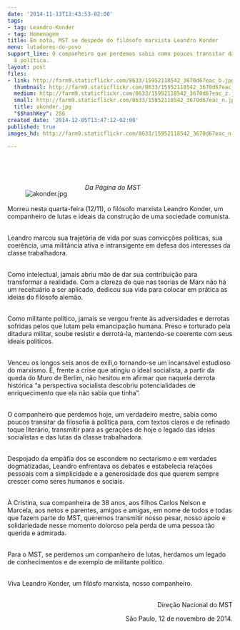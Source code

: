 ```yaml
---
date: '2014-11-13T13:43:53-02:00'
tags:
- tag: Leandro-Konder
- tag: Homenagem
title: Em nota, MST se despede do filósofo marxista Leandro Konder
menu: lutadores-do-povo
support_line: O companheiro que perdemos sabia como poucos transitar da filosofia
  à política.
layout: post
files:
- link: http://farm9.staticflickr.com/8633/15952118542_3670d67eac_b.jpg
  thumbnail: http://farm9.staticflickr.com/8633/15952118542_3670d67eac_t.jpg
  medium: http://farm9.staticflickr.com/8633/15952118542_3670d67eac_z.jpg
  small: http://farm9.staticflickr.com/8633/15952118542_3670d67eac_n.jpg
  title: akonder.jpg
  "$$hashKey": 2S6
created_date: '2014-12-05T13:47:12-02:00'
published: true
images_hd: http://farm9.staticflickr.com/8633/15952118542_3670d67eac_n.jpg

---
```

<div id="content-header">
<div id="content-title">
<p>&nbsp;</p>

<p>&nbsp;</p>

<figure class="image" style="float:left"><img alt="akonder.jpg" src="http://farm9.staticflickr.com/8633/15952118542_3670d67eac_b.jpg" />
<figcaption></figcaption>
</figure>

<p><em>Da P&aacute;gina do&nbsp;MST&nbsp;</em></p>

<p><br />
Morreu nesta quarta-feira (12/11), o fil&oacute;sofo marxista Leandro Konder, um companheiro de lutas e ideais da constru&ccedil;&atilde;o de uma sociedade comunista.</p>

<p><br />
Leandro marcou sua trajet&oacute;ria de vida por suas convic&ccedil;&otilde;es pol&iacute;ticas, sua coer&ecirc;ncia, uma milit&acirc;ncia ativa e intransigente em defesa dos interesses da classe trabalhadora.</p>

<p><br />
Como intelectual, jamais abriu m&atilde;o de dar sua contribui&ccedil;&atilde;o para transformar a realidade. Com a clareza de que nas teorias de Marx n&atilde;o h&aacute; um receitu&aacute;rio a ser aplicado, dedicou sua vida para colocar em pr&aacute;tica as ideias do fil&oacute;sofo alem&atilde;o.</p>

<p><br />
Como militante pol&iacute;tico, jamais se vergou frente &agrave;s adversidades e derrotas sofridas pelos que lutam pela emancipa&ccedil;&atilde;o humana. Preso e torturado pela ditadura militar, soube resistir e derrot&aacute;-la, mantendo-se coerente com seus ideais pol&iacute;ticos.&nbsp;</p>

<p><br />
Venceu os longos seis anos de ex&iacute;li,o tornando-se um incans&aacute;vel estudioso do marxismo. E, frente a crise que atingiu o ideal socialista, a partir da queda do Muro de Berlim, n&atilde;o hesitou em afirmar que naquela derrota hist&oacute;rica &ldquo;a perspectiva socialista descobriu potencialidades de enriquecimento que ela n&atilde;o sabia que tinha&rdquo;.</p>

<p><br />
O companheiro que perdemos hoje, um verdadeiro mestre, sabia como poucos transitar da filosofia &agrave; pol&iacute;tica para, com textos claros e de refinado toque liter&aacute;rio, transmitir para as gera&ccedil;&otilde;es de hoje o legado das ideias socialistas e das lutas da classe trabalhadora.</p>

<p><br />
Despojado da emp&aacute;fia dos se escondem no sectarismo e em verdades dogmatizadas, Leandro enfrentava os debates e estabelecia rela&ccedil;&otilde;es pessoais com a simplicidade e a generosidade dos que querem sempre crescer como seres humanos e sociais.</p>

<p><br />
&Agrave; Cristina, sua companheira de 38 anos, aos filhos Carlos Nelson e Marcela, aos netos e parentes, amigos e amigas, em nome de todos e todas que fazem parte do MST, queremos transmitir nosso pesar, nosso apoio e solidariedade nesse momento doloroso pela perda de uma pessoa t&atilde;o querida e admirada.</p>

<p><br />
Para o MST, se perdemos um companheiro de lutas, herdamos um legado de conhecimentos e de exemplo de militante pol&iacute;tico.</p>

<p><br />
Viva Leandro Konder, um fil&oacute;sfo marxista, nosso companheiro.</p>

<p style="text-align: right;"><br />
Dire&ccedil;&atilde;o Nacional do MST</p>

<p style="text-align: right;">S&atilde;o Paulo, 12 de novembro de 2014.</p>
</div>
</div>
